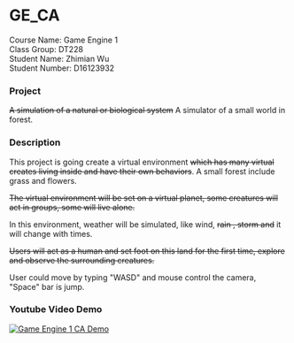 # GE_CA

Course Name: Game Engine 1  
Class Group: DT228  
Student Name: Zhimian Wu  
Student Number: D16123932  

### Project
~~A simulation of a natural or biological system~~
A simulator of a small world in forest.

### Description
This project is going create a virtual environment ~~which has many virtual creates living inside and have their own behaviors~~. A small forest include grass and flowers.

~~The virtual environment will be set on a virtual planet, some creatures will act in groups, some will live alone.~~

In this environment, weather will be simulated, like wind, ~~rain , storm and~~ it will change with times.

~~Users will act as a human and set foot on this land for the first time, explore and observe the surrounding creatures.~~

User could move by typing "WASD" and mouse control the camera, "Space" bar is jump.



### Youtube Video Demo
[![Game Engine 1 CA Demo](https://res.cloudinary.com/marcomontalbano/image/upload/v1608939110/video_to_markdown/images/youtube--7A_97zPr-FM-c05b58ac6eb4c4700831b2b3070cd403.jpg)](https://www.youtube.com/watch?v=7A_97zPr-FM "Game Engine 1 CA Demo")
